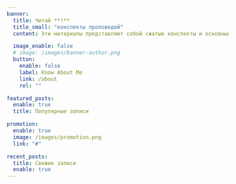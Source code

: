 ```yaml
---
banner:
  title: Читай **!**
  title_small: "конспекты проповедей"
  content: Эти материалы представляют собой сжатые конспекты и основные идеи различных проповедей, обработанные и систематизированные с использованием технологий искусственного интеллекта. Данный подход позволяет эффективно выделить наиболее важные аспекты каждой проповеди, сохраняя при этом ее суть и ключевые послания.

  image_enable: false
  # image: /images/banner-author.png
  button:
    enable: false
    label: Know About Me
    link: /about
    rel: ""

featured_posts:
  enable: true
  title: Популярные записи

promotion:
  enable: true
  image: /images/promotion.png
  link: "#"

recent_posts:
  title: Свежие записи
  enable: true
---
```

